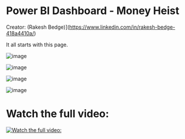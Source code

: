 # Power BI Dashboard - Money Heist

Creator: (Rakesh Bedge)](https://www.linkedin.com/in/rakesh-bedge-418a4410a/)

It all starts with this page.

![image](https://user-images.githubusercontent.com/34673684/135023331-2ca585e2-34c0-4378-8b42-b84f6b6ea499.png)

![image](https://user-images.githubusercontent.com/34673684/135023350-bb9f7df8-148d-4700-bd34-54435a9e029f.png)

![image](https://user-images.githubusercontent.com/34673684/135023378-a904435a-0549-4220-a232-bb3aa058be3e.png)

![image](https://user-images.githubusercontent.com/34673684/135023400-dd6e2ac7-120e-4fe8-8a23-015bf5a9dd9d.png)


# Watch the full video:  
[![Watch the full video: ](https://user-images.githubusercontent.com/34673684/135023696-64c3924d-2c45-4ea9-ac96-faad60edf9c5.png)](https://www.youtube.com/watch?v=UA2L6dN1jlU)
